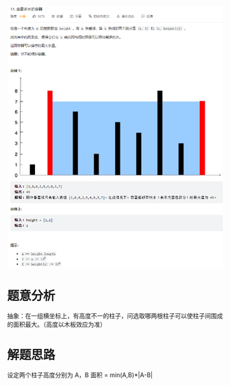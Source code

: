 ![img.png](img.png)

# 题意分析
抽象：在一组横坐标上，有高度不一的柱子，问选取哪两根柱子可以使柱子间围成的面积最大。（高度以木板效应为准）

# 解题思路
设定两个柱子高度分别为 A，B
面积 = min(A,B)*|A-B|
